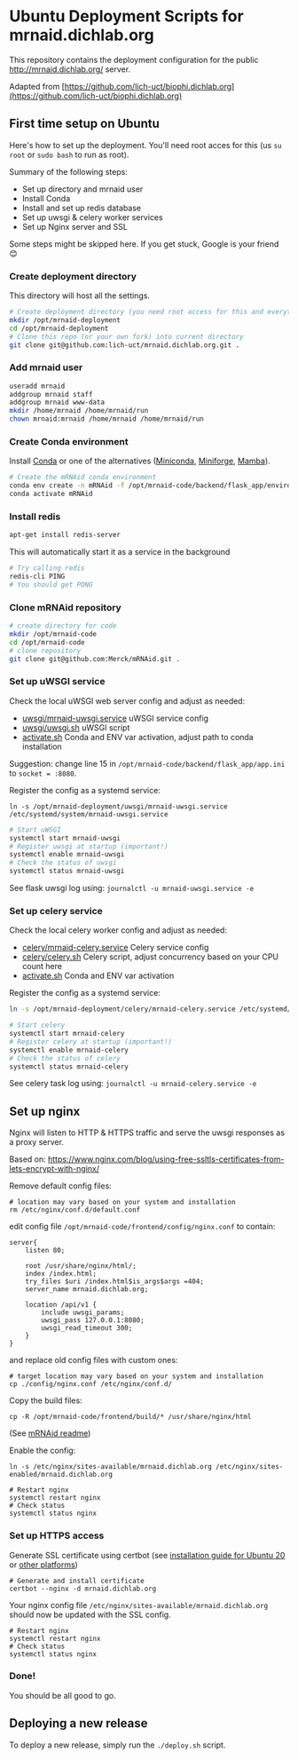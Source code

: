 # Ubuntu Deployment Scripts for mrnaid.dichlab.org

This repository contains the deployment configuration for the public http://mrnaid.dichlab.org/ server.

Adapted from [https://github.com/lich-uct/biophi.dichlab.org](https://github.com/lich-uct/biophi.dichlab.org)
 

## First time setup on Ubuntu

Here's how to set up the deployment. You'll need root acces for this (us `su root` or `sudo bash` to run as root).

Summary of the following steps:
- Set up directory and mrnaid user
- Install Conda
- Install and set up redis database
- Set up uwsgi & celery worker services
- Set up Nginx server and SSL

Some steps might be skipped here. If you get stuck, Google is your friend 😊

### Create deployment directory

This directory will host all the settings.

```bash
# Create deployment directory (you need root access for this and everything that follows)
mkdir /opt/mrnaid-deployment
cd /opt/mrnaid-deployment
# Clone this repo (or your own fork) into current directory
git clone git@github.com:lich-uct/mrnaid.dichlab.org.git .
```


### Add mrnaid user

```bash
useradd mrnaid
addgroup mrnaid staff
addgroup mrnaid www-data
mkdir /home/mrnaid /home/mrnaid/run
chown mrnaid:mrnaid /home/mrnaid /home/mrnaid/run
```

### Create Conda environment

Install [Conda](https://docs.conda.io/projects/conda/en/latest/user-guide/install/download.html) or one of the alternatives ([Miniconda](https://docs.conda.io/en/latest/miniconda.html), [Miniforge](https://github.com/conda-forge/miniforge), [Mamba](https://github.com/mamba-org/mamba)).

```bash
# Create the mRNAid conda environment
conda env create -n mRNAid -f /opt/mrnaid-code/backend/flask_app/environment.yml
conda activate mRNAid

```

### Install redis

```bash
apt-get install redis-server
```

This will automatically start it as a service in the background

```bash
# Try calling redis
redis-cli PING
# You should get PONG
```

### Clone mRNAid repository
```bash
# create directory for code
mkdir /opt/mrnaid-code
cd /opt/mrnaid-code
# clone repository
git clone git@github.com:Merck/mRNAid.git .
```




### Set up uWSGI service

Check the local uWSGI web server config and adjust as needed: 

- [uwsgi/mrnaid-uwsgi.service](uwsgi/mrnaid-uwsgi.service) uWSGI service config
- [uwsgi/uwsgi.sh](uwsgi/uwsgi.sh) uWSGI script
- [activate.sh](activate.sh) Conda and ENV var activation, adjust path to conda installation

Suggestion:
change line 15 in `/opt/mrnaid-code/backend/flask_app/app.ini` to `socket = :8080`.

Register the config as a systemd service:

```
ln -s /opt/mrnaid-deployment/uwsgi/mrnaid-uwsgi.service /etc/systemd/system/mrnaid-uwsgi.service
```

```bash
# Start uWSGI
systemctl start mrnaid-uwsgi
# Register uwsgi at startup (important!)
systemctl enable mrnaid-uwsgi
# Check the status of uwsgi
systemctl status mrnaid-uwsgi
```

See flask uwsgi log using: `journalctl -u mrnaid-uwsgi.service -e`

### Set up celery service

Check the local celery worker config and adjust as needed: 

- [celery/mrnaid-celery.service](celery/mrnaid-celery.service) Celery service config
- [celery/celery.sh](celery/celery.sh) Celery script, adjust concurrency based on your CPU count here
- [activate.sh](activate.sh) Conda and ENV var activation

Register the config as a systemd service:

```bash
ln -s /opt/mrnaid-deployment/celery/mrnaid-celery.service /etc/systemd/system/mrnaid-celery.service
```

```bash
# Start celery
systemctl start mrnaid-celery
# Register celery at startup (important!)
systemctl enable mrnaid-celery
# Check the status of celery
systemctl status mrnaid-celery
```

See celery task log using: `journalctl -u mrnaid-celery.service -e`

## Set up nginx

Nginx will listen to HTTP & HTTPS traffic and serve the uwsgi responses as a proxy server.

Based on: https://www.nginx.com/blog/using-free-ssltls-certificates-from-lets-encrypt-with-nginx/

Remove default config files:
```
# location may vary based on your system and installation
rm /etc/nginx/conf.d/default.conf
```
edit config file `/opt/mrnaid-code/frontend/config/nginx.conf` to contain:
```
server{
    listen 80;
    
    root /usr/share/nginx/html/;
    index /index.html;
    try_files $uri /index.html$is_args$args =404;
    server_name mrnaid.dichlab.org;
    
    location /api/v1 {
        include uwsgi_params;
        uwsgi_pass 127.0.0.1:8080;
        uwsgi_read_timeout 300;
    }
}
```

and replace old config files with custom ones:
```
# target location may vary based on your system and installation
cp ./config/nginx.conf /etc/nginx/conf.d/
```
Copy the build files:
```
cp -R /opt/mrnaid-code/frontend/build/* /usr/share/nginx/html
```
(See [mRNAid readme](https://github.com/Merck/mRNAid))

Enable the config:

```
ln -s /etc/nginx/sites-available/mrnaid.dichlab.org /etc/nginx/sites-enabled/mrnaid.dichlab.org
```

```
# Restart nginx
systemctl restart nginx
# Check status
systemctl status nginx
```

### Set up HTTPS access

Generate SSL certificate using certbot 
(see [installation guide for Ubuntu 20](https://certbot.eff.org/lets-encrypt/ubuntufocal-nginx) 
or [other platforms](https://certbot.eff.org/instructions))

```
# Generate and install certificate
certbot --nginx -d mrnaid.dichlab.org
```

Your nginx config file `/etc/nginx/sites-available/mrnaid.dichlab.org` should now be updated with the SSL config.

```
# Restart nginx
systemctl restart nginx
# Check status
systemctl status nginx
```

### Done!

You should be all good to go. 


## Deploying a new release

To deploy a new release, simply run the `./deploy.sh` script.
